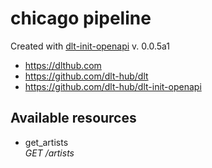 # chicago pipeline

Created with [dlt-init-openapi](https://github.com/dlt-hub/dlt-init-openapi) v. 0.0.5a1

* https://dlthub.com
* https://github.com/dlt-hub/dlt
* https://github.com/dlt-hub/dlt-init-openapi


## Available resources
* get_artists  
  _GET /artists_  
